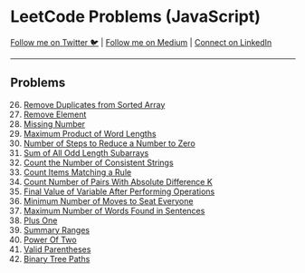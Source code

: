 # LeetCode Problems (JavaScript)

[Follow me on Twitter 🐦](https://twitter.com/t_alal02) | [Follow me on Medium](https://medium.com/@talal02) | [Connect on LinkedIn](https://www.linkedin.com/in/talal02)

---

## Problems

26. [Remove Duplicates from Sorted Array](/LeetCodeDSA/Problems/26.%20Remove%20Duplicates%20from%20Sorted%20Array.md)
27. [Remove Element](/LeetCodeDSA/Problems/27.%20Remove%20Element.md)
268. [Missing Number](/LeetCodeDSA/Problems/268.%20Missing%20Number.md)
318. [Maximum Product of Word Lengths](/LeetCodeDSA/Problems/318.%20Maximum%20Product%20of%20Word%20Lengths.md)
1342. [Number of Steps to Reduce a Number to Zero](/LeetCodeDSA/Problems/1342.%20Number%20of%20Steps%20to%20Reduce%20a%20Number%20to%20Zero.md)
1588. [Sum of All Odd Length Subarrays](/LeetCodeDSA/Problems/1588.%20Sum%20of%20All%20Odd%20Length%20Subarrays.md)
1684. [Count the Number of Consistent Strings](/LeetCodeDSA/Problems/1684.%20Count%20the%20Number%20of%20Consistent%20Strings.md)
1773. [Count Items Matching a Rule](/LeetCodeDSA/Problems/1773.%20Count%20Items%20Matching%20a%20Rule.md)
2006. [Count Number of Pairs With Absolute Difference K](/LeetCodeDSA/Problems/2006.%20Count%20Number%20of%20Pairs%20With%20Absolute%20Difference%20K.md)
2011. [Final Value of Variable After Performing Operations](/LeetCodeDSA/Problems/2011.%20Final%20Value%20of%20Variable%20After%20Performing%20Operations.md)
2037. [Minimum Number of Moves to Seat Everyone](/LeetCodeDSA/Problems/2037.%20Minimum%20Number%20of%20Moves%20to%20Seat%20Everyone.md)
2114. [Maximum Number of Words Found in Sentences](/LeetCodeDSA/Problems/2114.%20Maximum%20Number%20of%20Words%20Found%20in%20Sentences.md)
66. [Plus One](/LeetCodeDSA/Problems/66.%20Plus%20One.md)
268. [Summary Ranges](/LeetCodeDSA/Problems/268.%20Summary%20Ranges.md)
231. [Power Of Two](/LeetCodeDSA/231.%20Power%20Of%20Two.md)
20. [Valid Parentheses](/LeetCodeDSA/Important/20.%20Valid%20Parentheses.md)
257. [Binary Tree Paths](/LeetCodeDSA/257.%20Binary%20Tree%20Paths.md)
